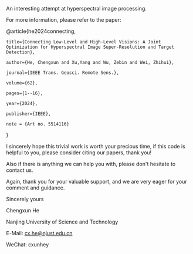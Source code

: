An interesting attempt at hyperspectral image processing. 

For more information, please refer to the paper: 


@article{he2024connecting,

	title={Connecting Low-Level and High-Level Visions: A Joint Optimization for Hyperspectral Image Super-Resolution and Target Detection}, 
 
	author={He, Chengxun and Xu,Yang and Wu, Zebin and Wei, Zhihui}, 
 
	journal={IEEE Trans. Geosci. Remote Sens.},
 
	volume={62},
 
	pages={1--16},
 
	year={2024},
 
	publisher={IEEE},
 
	note = {Art no. 5514116}
 
}


I sincerely hope this trivial work is worth your precious time, if this code is helpful to you, please consider citing our papers, thank you! 

Also if there is anything we can help you with, please don't hesitate to contact us.

Again, thank you for your valuable support, and we are very eager for your comment and guidance.


Sincerely yours

Chengxun He

Nanjing University of Science and Technology

E-Mail: cx.he@njust.edu.cn

WeChat: cxunhey
